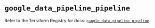 # `google_data_pipeline_pipeline`

Refer to the Terraform Registry for docs: [`google_data_pipeline_pipeline`](https://registry.terraform.io/providers/hashicorp/google/5.18.0/docs/resources/data_pipeline_pipeline).
